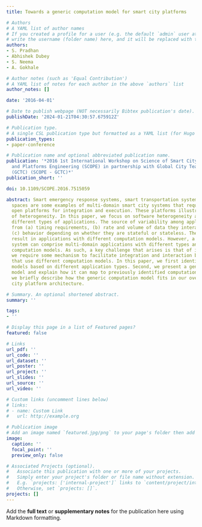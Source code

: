 ```yaml
---
title: Towards a generic computation model for smart city platforms

# Authors
# A YAML list of author names
# If you created a profile for a user (e.g. the default `admin` user at `content/authors/admin/`), 
# write the username (folder name) here, and it will be replaced with their full name and linked to their profile.
authors:
- S. Pradhan
- Abhishek Dubey
- S. Neema
- A. Gokhale

# Author notes (such as 'Equal Contribution')
# A YAML list of notes for each author in the above `authors` list
author_notes: []

date: '2016-04-01'

# Date to publish webpage (NOT necessarily Bibtex publication's date).
publishDate: '2024-01-21T04:30:57.675912Z'

# Publication type.
# A single CSL publication type but formatted as a YAML list (for Hugo requirements).
publication_types:
- paper-conference

# Publication name and optional abbreviated publication name.
publication: '*2016 1st International Workshop on Science of Smart City Operations
  and Platforms Engineering (SCOPE) in partnership with Global City Teams Challenge
  (GCTC) (SCOPE - GCTC)*'
publication_short: ''

doi: 10.1109/SCOPE.2016.7515059

abstract: Smart emergency response systems, smart transportation systems, smart parking
  spaces are some examples of multi-domain smart city systems that require large-scale,
  open platforms for integration and execution. These platforms illustrate high degree
  of heterogeneity. In this paper, we focus on software heterogeneity arising from
  different types of applications. The source of variability among applications stems
  from (a) timing requirements, (b) rate and volume of data they interact with, and
  (c) behavior depending on whether they are stateful or stateless. These variations
  result in applications with different computation models. However, a smart city
  system can comprise multi-domain applications with different types and therefore
  computation models. As such, a key challenge that arises is that of integration;
  we require some mechanism to facilitate integration and interaction between applications
  that use different computation models. In this paper, we first identify computation
  models based on different application types. Second, we present a generic computation
  model and explain how it can map to previously identified computation models. Finally,
  we briefly describe how the generic computation model fits in our overall smart
  city platform architecture.

# Summary. An optional shortened abstract.
summary: ''

tags:
- ''

# Display this page in a list of Featured pages?
featured: false

# Links
url_pdf: ''
url_code: ''
url_dataset: ''
url_poster: ''
url_project: ''
url_slides: ''
url_source: ''
url_video: ''

# Custom links (uncomment lines below)
# links:
# - name: Custom Link
#   url: http://example.org

# Publication image
# Add an image named `featured.jpg/png` to your page's folder then add a caption below.
image:
  caption: ''
  focal_point: ''
  preview_only: false

# Associated Projects (optional).
#   Associate this publication with one or more of your projects.
#   Simply enter your project's folder or file name without extension.
#   E.g. `projects: ['internal-project']` links to `content/project/internal-project/index.md`.
#   Otherwise, set `projects: []`.
projects: []
---
```


Add the **full text** or **supplementary notes** for the publication here using Markdown formatting.
